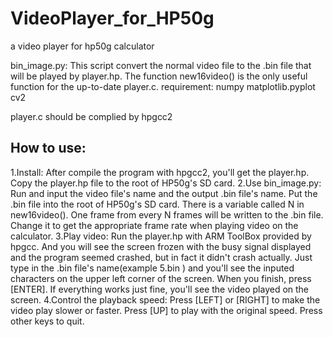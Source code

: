 # VideoPlayer_for_HP50g
a video player for hp50g calculator  

bin_image.py: This script convert the normal video file to the .bin file that will be played by player.hp. 
The function new16video() is the only useful function for the up-to-date player.c. 
requirement: numpy matplotlib.pyplot cv2

player.c should be complied by hpgcc2

## How to use:
1.Install: 
	After compile the program with hpgcc2, you'll get the player.hp. Copy the player.hp file to the root of HP50g's SD card.
2.Use bin_image.py: 
	Run and input the video file's name and the output .bin file's name. Put the .bin file into the root of HP50g's SD card. 
	There is a variable called N in new16video(). One frame from every N frames will be written to the .bin file. Change it to get the appropriate frame rate when playing video on the calculator.
3.Play video: 
	Run the player.hp with ARM ToolBox provided by hpgcc. And you will see the screen frozen with the busy signal displayed and the program seemed crashed, but in fact it didn't crash actually. 
	Just type in the .bin file's name(example 5.bin ) and you'll see the inputed characters on the upper left corner of the screen. When you finish, press [ENTER]. If everything works just fine, you'll see the video played on the screen. 
4.Control the playback speed: 
	Press [LEFT] or [RIGHT] to make the video play slower or faster. Press [UP] to play with the original speed. Press other keys to quit.
